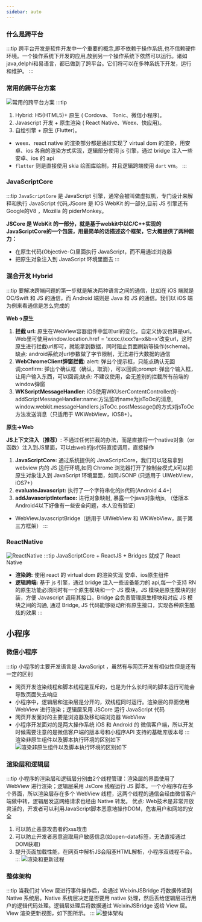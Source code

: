 ```yaml
---
sidebar: auto
---
```

### 什么是跨平台
:::tip
跨平台开发是软件开发中一个重要的概念,即不依赖于操作系统,也不信赖硬件环境。一个操作系统下开发的应用,放到另一个操作系统下依然可以运行。诸如java,delphi和易语言，都已做到了跨平台。它们将可以在多种系统下开发，运行和维护。
:::
### 常用的跨平台方案
![常用的跨平台方案](../assets/images/interview/46.png)
:::tip
1. Hybrid: H5(HTML5)+ 原生 ( Cordova、 Tonic、微信小程序)。
2. Javascript 开发 + 原生渲染 ( React Native、Weex、快应用)。
3. 自绘引擎 + 原生 (Flutter)。
* weex、react native 的渲染部分都是通过实现了 virtual dom 的渲染，用安卓、ios 各自的渲染方式实现，逻辑部分使用 js 引擎，通过 bridge 注入一些安卓、ios 的 api
* `flutter` 则是直接使用 skia 绘图库绘制，并且逻辑跨端使用 `dart` vm。
:::

### JavaScriptCore
:::tip
`JavaScriptCore` 是 JavaScript 引擎，通常会被叫做虚拟机，专门设计来解释和执行 JavaScript 代码,JScore 是 IOS WebKit 的一部分,目前 JS 引擎还有Google的V8 ，Mozilla 的 piderMonkey。

**JSCore 是 WebKit 的一部分，就是基于webkit中以C/C++实现的JavaScriptCore的一个包装，用最简单的话描述这个框架，它大概提供了两种能力：**
* 在原生代码(Objective-C)里面执行 JavaScript，而不用通过浏览器
* 把原生对象注入到 JavaScript 环境里面去
:::
### 混合开发 Hybrid
:::tip
要解决跨端问题的第一步就是解决两种语言之间的通信，比如在 iOS 端就是 OC/Swift 和 JS 的通信，而 Android 端则是 Java 和 JS 的通信。我们以 iOS 端为例来看通信是怎么完成的

**Web→原生**
1. **拦截 url:** 原生在WebView容器组件中监听url的变化，自定义协议也算是url。Web里可使用window.location.href = 'xxxx://xxx?a=x&b=x'改变url，这时原生进行拦截url即可，就能拿到数据，同时阻止页面刷新等操作(schema)。缺点: android系统对url参数做了字节限制，无法进行大数据的通信
3. **WebChromeClient弹窗拦截:** alert: 弹出个提示框，只能点确认无回调;confirm: 弹出个确认框（确认，取消），可以回调;prompt: 弹出个输入框，让用户输入东西，可以回调;缺点: 不建议使用，会无差别的拦截所有前端的window弹窗
3. **WKScriptMessageHandler:** iOS使用WKUserContentController的-addScriptMessageHandler:name:方法监听name为jsToOc的消息,
window.webkit.messageHandlers.jsToOc.postMessage()的方式对jsToOc方法发送消息（只适用于 WKWebView，iOS8+）。

**原生→Web**

**JS上下文注入（推荐）**: 不通过任何拦截的办法，而是直接将一个native对象（or函数）注入到JS里面，可以由web的js代码直接调用，直接操作
1. **JavaScriptCore:** 通过系统提供的 JavaScriptCore，我们可以轻易拿到 webview 内的 JS 运行环境,如同 Chrome 浏览器打开了控制台模式,k可以把原生对象注入到 JavaScript 环境里面，如同JSONP (只适用于 UIWebView，iOS7+）
2. **evaluateJavascript:** 执行了一个字符串化的js代码(Android 4.4+)
3. **addJavascriptInterface:** 进行对象映射, 暴露一个java对象给js, （低版本Android4以下好像有一些安全问题，本人没有验证）
* WebViewJavascriptBridge（适用于 UIWebView 和 WKWebView，属于第三方框架）
:::

### ReactNative
![ReactNative](../assets/images/interview/47.jpg)
:::tip
JavaScriptCore + ReactJS + Bridges 就成了 React Native
* **渲染跨:**  使用 react 的 virtual dom 的渲染实现 安卓、ios原生组件
* **逻辑跨端:** 基于 js 引擎，通过 bridge 注入一些设备能力的 api,每一个支持 RN 的原生功能必须同时有一个原生模块和一个 JS 模块，JS 模块是原生模块的封装，方便 Javascript 调用其接口。Bridge 会负责管理原生模块和对应 JS 模块之间的沟通, 通过 Bridge, JS 代码能够驱动所有原生接口，实现各种原生酷炫的效果
:::
## 小程序
### 微信小程序
:::tip
小程序的主要开发语言是 JavaScript ，虽然有与网页开发有相似性但是还有一定的区别
* 网页开发渲染线程和脚本线程是互斥的，也是为什么长时间的脚本运行可能会导致页面失去响应
* 小程序中，逻辑层和渲染层是分开的，双线程同时运行。渲染层的界面使用 WebView 进行渲染；逻辑层采用 JSCore 运行 JavaScript 代码
* 网页开发面对的主要是浏览器及移动端浏览器 WebView
* 小程序开发面对的是两大操作系统 iOS 和 Android 的 微信客户端，所以开发时候需要注意的是微信客户端的版本号和小程序API 支持的基础库版本号
:::
渲染非原生组件以及脚本执行环境的区别如下
![渲染非原生组件以及脚本执行环境的区别如下](../assets/images/interview/48.png)
### 渲染层和逻辑层
:::tip
小程序的渲染层和逻辑层分别由2个线程管理：渲染层的界面使用了 WebView 进行渲染；逻辑层采用 JsCore 线程运行 JS 脚本。一个小程序存在多个界面，所以渲染层存在多个 WebView 线程，这两个线程的通信会经由微信客户端做中转，逻辑层发送网络请求也经由 Native 转发。
优点: 
Web技术是非常开放灵活的，开发者可以利用JavaScript脚本恶意地操作DOM，危害用户和网站的安全
1. 可以防止恶意攻击者的xss攻击
2. 可以防止开发者恶意盗取用户敏感信息(如open-data标签，无法直接通过DOM获取)
3. 提升页面加载性能，在网页中解析JS会阻塞HTML解析，小程序双线程不会。
:::
![渲染和更新过程](../assets/images/interview/50.png)
### 整体架构
:::tip
当我们对 View 层进行事件操作后，会通过 WeixinJSBridge 将数据传递到 Native 系统层。Native 系统层决定是否要用 native 处理，然后丢给逻辑层进行用户的逻辑代码处理。逻辑层处理后将数据通过 WeixinJSBridge 返给 View 层。View 渲染更新视图，如下图所示。
:::
![整体架构](../assets/images/interview/49.jpg)
